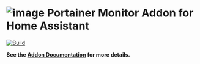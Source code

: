 # ![image](https://portainer-io-assets.sfo2.cdn.digitaloceanspaces.com/logos/portainer.png) Portainer Monitor Addon for Home Assistant
[![Build](https://github.com/ChrSchu90/HomeAssistant.Addon.PortainerMonitor/actions/workflows/build.yml/badge.svg)](https://github.com/ChrSchu90/HomeAssistant.Addon.PortainerMonitor/actions/workflows/build.yml)

__See the [Addon Documentation](https://github.com/ChrSchu90/HomeAssistant.Addon.PortainerMonitor/blob/main/portainer-monitor-addon/DOCS.md) for more details.__
